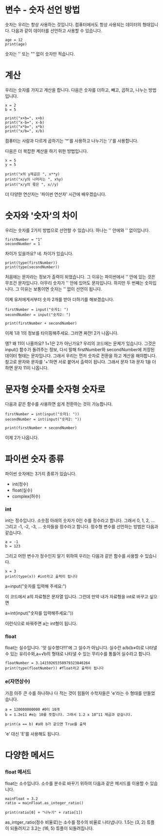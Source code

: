 # 변수 - 숫자 선언 방법
숫자는 우리는 항상 사용하는 것입니다. 컴퓨터에서도 항상 사용되는 데이터의 형태입니다. 다음과 같이 데이터를 선언하고 사용할 수 있습니다.

```
age = 12
print(age)
```

숫자는 '' 또는 "" 없이 숫자만 적습니다.

# 계산
우리는 숫자를 가지고 계산을 합니다. 다음은 숫자를 더하고, 빼고, 곱하고, 나누는 방법입니다.

```
x = 2
b = 5

print("x+b=", x+b)
print("x-b=", x-b)
print("x*b=", x*b)
print("x/b=", x/b)
```

컴퓨터는 사람과 다르게 곱하기는 '*'를 사용하고 나누기는 '/'를 사용합니다.

다음은 더 복잡한 계산을 하기 위한 방법입니다.

```
x = 5
y = 5

print("x의 y제곱은 ", x**y)
print("x/y의 나머지는 ", x%y)
print("x/y의 몫은 ", x//y)
```

더 다양한 연산자는 '파이썬 연산자' 시간에 배우겠습니다.

# 숫자와 '숫자'의 차이
우리는 숫자를 2가지 방법으로 선언할 수 있습니다. 하나는 '' 안에와 '' 없이입니다.

```
firstNumber = "1"
secondNumber = 1
```

차이가 있을까요? 네. 차이가 있습니다.

```
print(type(firstNumber))
print(type(secondNumber))
```

처음에는 문자라는 정보가 출력이 되었습니다. 그 이유는 파이썬에서 '' 안에 있는 것은 무조건 문자입니다. 아무리 숫자가 '' 안에 있어도 문자입니다. 하지만 두 번째는 숫자입니다. 그 이유는 보통이면 숫자는 '' 없이 선언이 됩니다.

이제 유저에게서부터 숫자 2개를 받아 더하기를 해보겠습니다.

```
firstNumber = input("숫자1: ")
secondNumber = input("숫자2: ")

print(firstNumber + secondNumber)
```

이제 1과 1의 정보를 타이핑해주세요. 그러면 짜잔! 2가 나옵니다.

엥? 왜 11이 나올까요? 1+1은 2가 아닌가요? 우리의 코드에는 문제가 있습니다. 그것은 input() 함수가 돌려주는 정보, 다시 말해 firstNumber와 secondNumber에 저장된 데이터 형태는 문자입니다. 그래서 우리는 먼저 숫자로 전환을 하고 계산을 해야합니다. 참고로 문자와 문자를 '+'하면 서로 붙어서 출력이 됩니다. 그래서 문자 1과 문자 1을 더하면 문자 11이 나옵니다.

# 문자형 숫자를 숫자형 숫자로
다음과 같은 함수를 사용하면 쉽게 전환하는 것이 가능합니다.

```
firstNumber = int(input("숫자1: "))
secondNumber = int(input("숫자2: "))

print(firstNumber + secondNumber)
```

이제 2가 나옵니다.

# 파이썬 숫자 종류
파이썬 숫자에는 3가지 종류가 있습니다.
 - int(정수)
 - float(실수)
 - complex(허수)


### int
int는 정수입니다. 소숫점 아래의 숫자가 0인 수를 정수라고 합니다. 그래서 0, 1, 2, ... 그리고 -1, -2, -3, ... 숫자들을 정수라고 합니다. 정수형 변수를 선언하는 방법은 다음과 같습니다.

```
a = -1
b = 123
```

그리고 어떤 변수가 정수인지 알기 위하여 우리는 다음과 같은 함수를 사용할 수 있습니다.

```
x = 3
print(type(x)) #int라고 출력이 됩니다
```

a=input("숫자를 입력해 주세요:")

이 코드에서 a의 자료형은 문자열 입니다. 그런데 만약 내가 자료형을 int로 바꾸고 싶으면

a=int(input("숫자를 입력해주세요:"))

이런식으로 바꿔주면 a는 int형이 됩니다.

### float
float는 실수입니다. '앗 실수했다!!!'에 그 실수가 아닙니다. 실수란 a/b(b≠0)로 나타낼 수 있는 유리수와,a+√b의 형태로 나타낼 수 있는 무리수를 통틀어 실수라고 합니다.

```
floatNumber = 3.14159265358979323846264
print(type(floatNumber)) #float라고 출력이 됩니다
```

### e(자연상수)
가끔 아주 큰 수를 하나하나 다 적는 것이 힘들어 수학자들은 'e'라는 수 형태를 만들었습니다.

```
a = 120000000000 #0이 10개
b = 1.2e11 #e는 10를 뜻합니다. 그래서 1.2 x 10^11 제곱과 같습니다.

print(a == b) #a와 b가 같으면 True를 출력
```

'e' 대신 'E'를 사용해도 됩니다.

# 다양한 메서드
### float 메서드
float는 소수입니다. 소수를 분수로 바꾸기 위하여 다음과 같은 메서드를 이용할 수 있습니다.

```
mainFloat = 3.2
ratio = mainFloat.as_integer_ratio()

print(ratio[0] + "나누기" + ratio[1])
```

as_intger_ratio(정수 비율로)는 소수를 정수의 비율로 나타냅니다. 1.5는 (3, 2) 튜플이 되돌려지고 3.2는 (16, 5) 튜플이 되돌려집니다.


